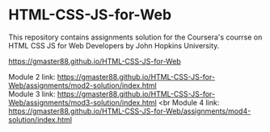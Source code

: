 # HTML-CSS-JS-for-Web


This repository contains assignments solution for the Coursera's courrse on HTML CSS JS for Web Developers by John Hopkins University.



https://gmaster88.github.io/HTML-CSS-JS-for-Web

Module 2 link: https://gmaster88.github.io/HTML-CSS-JS-for-Web/assignments/mod2-solution/index.html <br>
Module 3 link: https://gmaster88.github.io/HTML-CSS-JS-for-Web/assignments/mod3-solution/index.html <br
Module 4 link: https://gmaster88.github.io/HTML-CSS-JS-for-Web/assignments/mod4-solution/index.html 
